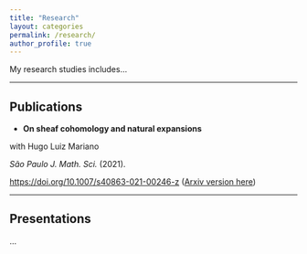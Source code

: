 ```yaml
---
title: "Research"
layout: categories
permalink: /research/
author_profile: true
---
```


My research studies includes...

---
**Publications**
---

- **On sheaf cohomology and natural expansions** 

with Hugo Luiz Mariano

_São Paulo J. Math. Sci._ (2021). 

https://doi.org/10.1007/s40863-021-00246-z ([Arxiv version here](https://arxiv.org/pdf/2008.10677.pdf))

---
Presentations
---
...
